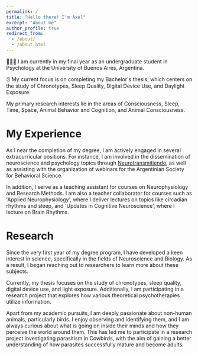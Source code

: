 ```yaml
---
permalink: /
title: "Hello there! I'm Axel"
excerpt: "About me"
author_profile: true
redirect_from: 
  - /about/
  - /about.html
---
```


👨🏽‍🎓 I am currently in my final year as an undergraduate student in Psychology at the University of Buenos Aires, Argentina.

⏰ My current focus is on completing my Bachelor's thesis, which centers on the study of Chronotypes, Sleep Quality, Digital Device Use, and Daylight Exposure. 

My primary research interests lie in the areas of Consciousness, Sleep, Time, Space, Animal Behavior and Cognition, and Animal Consciousness.

My Experience
======
As I near the completion of my degree, I am actively engaged in several extracurricular positions. For instance, I am involved in the dissemination of neuroscience and psychology topics through [Neurotransmitiendo](https://www.neurotransmitiendo.org/), as well as assisting with the organization of webinars for the Argentinian Society for Behavioral Science.

In addition, I serve as a teaching assistant for courses on Neurophysiology and Research Methods. I am also a teacher collaborator for courses such as 'Applied Neurophysiology', where I deliver lectures on topics like circadian rhythms and sleep, and 'Updates in Cognitive Neuroscience', where I lecture on Brain Rhythms.

Research
======
Since the very first year of my degree program, I have developed a keen interest in science, specifically in the fields of Neuroscience and Biology. As a result, I began reaching out to researchers to learn more about these subjects.

Currently, my thesis focuses on the study of chronotypes, sleep quality, digital device use, and light exposure. Additionally, I am participating in a research project that explores how various theoretical psychotherapies utilize information.

Apart from my academic pursuits, I am deeply passionate about non-human animals, particularly birds. I enjoy observing and identifying them, and I am always curious about what is going on inside their minds and how they perceive the world around them. This has led me to participate in a research project investigating parasitism in Cowbirds, with the aim of gaining a better understanding of how parasites successfully mature and become adults.
